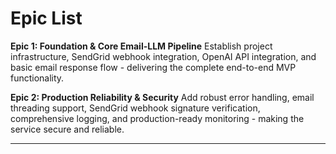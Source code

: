 # Epic List

**Epic 1: Foundation & Core Email-LLM Pipeline** Establish project infrastructure, SendGrid webhook
integration, OpenAI API integration, and basic email response flow - delivering the complete
end-to-end MVP functionality.

**Epic 2: Production Reliability & Security** Add robust error handling, email threading support,
SendGrid webhook signature verification, comprehensive logging, and production-ready monitoring -
making the service secure and reliable.

---
